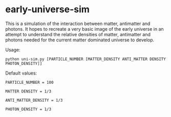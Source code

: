 # early-universe-sim

This is a simulation of the interaction between matter, antimatter and photons. It hopes to recreate a very basic image of the early universe in an attempt to understand the relative densities of matter, antimatter and photons needed for the current matter dominated universe to develop.

Usage:

  `python uni-sim.py [PARTICLE_NUMBER [MATTER_DENSITY ANTI_MATTER DENSITY PHOTON_DENSITY]]`
  
Default values:

  `PARTICLE_NUMBER = 100`
  
  `MATTER DENSITY = 1/3`
  
  `ANTI_MATTER_DENSITY = 1/3`
  
  `PHOTON_DENSITY = 1/3`
    
